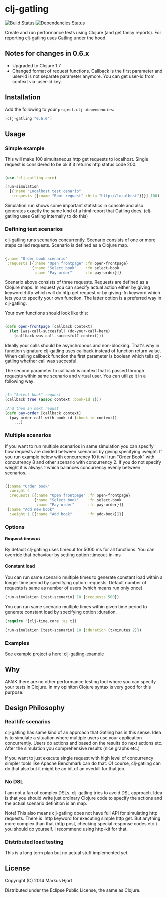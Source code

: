 # clj-gatling

[![Build Status](https://travis-ci.org/mhjort/clj-gatling.png?branch=master)](https://travis-ci.org/mhjort/clj-gatling)
[![Dependencies Status](http://jarkeeper.com/mhjort/clj-gatling/status.png)](http://jarkeeper.com/mhjort/clj-gatling)

Create and run performance tests using Clojure (and get fancy reports).
For reporting clj-gatling uses Gatling under the hood.

## Notes for changes in 0.6.x

* Upgraded to Clojure 1.7.
* Changed format of request functions.
  Callback is the first parameter and user-id is not separate parameter anymore.
  You can get user-id from context via :user-id key.

## Installation

Add the following to your `project.clj` `:dependencies`:

```clojure
[clj-gatling "0.6.0"]
```

## Usage

### Simple example

This will make 100 simultaneous http get requests to localhost.
Single request is considered to be ok if it returns http status code 200.

```clojure

(use 'clj-gatling.core)

(run-simulation
  [{:name "Localhost test cenario"
   :requests [{:name "Root request" :http "http://localhost"}]}] 100)
```

Simulation run shows some important statistics in console and also
generates exactly the same kind of a html report that Gatling does.
(clj-gatling uses Gatling internally to do this)

### Defining test scenarios

clj-gatling runs scenarios concurrently. Scenario consists of one or
more steps called requests. Scenario is defined as a Clojure map.

```clojure

{:name "Order book scenario"
 :requests [{:name "Open frontpage" :fn open-frontpage}
            {:name "Select book"    :fn select-book
             :name "Pay order"      :fn pay-order}]}
```

Scenario above consists of three requests. Requests are defined as
a Clojure maps. In request you can specify actual action either
by giving keyword :http which will do http get request or by
giving :fn keyword which lets you to specify your own function.
The latter option is a preferred way in clj-gatling.

Your own functions should look like this:


```clojure

(defn open-frontpage [callback context]
  (let [was-call-succesful? (do-your-call-here)
    (callback was-call-succesful? context)))

```

Ideally your calls should be asynchronous and non-blocking.
That's why in function signature clj-gatling uses callback instead
of function return value. When calling callback function the first
parameter is boolean which tells clj-gatling whether call was
succesful.

The second parameter to callback is context that is passed through
requests within same scenario and virtual user. You can utilize it
in a following way:

```clojure

;In "Select book" request
(callback true (assoc context :book-id 1}))

;And then in next requst
(defn pay-order [callback context]
  (pay-order-call-with-book-id (:book-id context))
    ...)

```

### Multiple scenarios

If you want to run multiple scenarios in same simulation you
can specify how requests are divided between scenarios by giving
specifying :weight. If you run example below with concurrency
10 it will run "Order Book" with concurrency 8 and other scenario
with concurrency 2. If you do not specify weight it is always 1
which balances concurrency evenly between scenarios.

```clojure

[{:name "Order book"
  :weight 4
  :requests [{:name "Open frontpage" :fn open-frontpage}
             {:name "Select book"    :fn select-book
              :name "Pay order"      :fn pay-order}]}
 {:name "Add new book"
  :weight 1 [{:name "Add book"       :fn add-book}]}]

```

### Options

#### Request timeout

By default clj-gatling uses timeout for 5000 ms for all functions.
You can override that behaviour by setting option :timeout-in-ms

#### Constant load

You can run same scenario multiple times to generate constant load
within a longer time period by specifying option :requests.
Default number of requests is same as number of users (which means
run only once)


```clojure
(run-simulation [test-scenario] 10 {:requests 500})

```

You can run same scenario multiple times within given time period
to generate constant load by specifying option :duration.

```clojure
(require '[clj-time.core :as t])

(run-simulation [test-scenario] 10 {:duration (t/minutes 2)})

```

### Examples

See example project a here: [clj-gatling-example](https://github.com/mhjort/clj-gatling-example)

## Why

AFAIK there are no other performance testing tool where you can specify
your tests in Clojure. In my opiniton Clojure syntax is very good for
this purpose.


## Design Philosophy

### Real life scenarios

clj-gatling has same kind of an approach that Gatling has in this sense.
Idea is to simulate a situation where multiple users use your application
concurrently. Users do actions and based on the results do next actions etc.
After the simulation you comprehensive results (nice graphs etc.)

If you want to just execute single request with high level of concurrency
simpler tools like Apache Benchmark can do that. Of course, clj-gatling
can do that also but it might be an bit of an overkill for that job.

### No DSL

I am not a fan of complex DSLs. clj-gatling tries to avoid DSL approach.
Idea is that you should write just ordinary Clojure code to specify the
actions and the actual scenario definition is an map.

Note! This also means clj-gatling does not have full API for simulating
http requests. There is :http keyword for executing simple http get.
But anything more complex than that (http post, checking special
response codes etc.) you should do yourself. I recommend using http-kit
for that.

### Distributed load testing

This is a long term plan but no actual stuff implemented yet.

## License

Copyright (C) 2014 Markus Hjort

Distributed under the Eclipse Public License, the same as Clojure.
